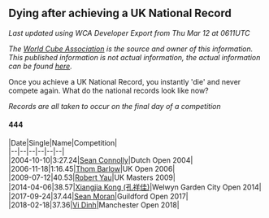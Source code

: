 ## Dying after achieving a UK National Record 

*Last updated using WCA Developer Export from Thu Mar 12 at 0611UTC*

*The [World Cube Association](https://www.worldcubeassociation.org) is the source and owner of this information. This published information is not actual information, the actual information can be found [here](https://www.worldcubeassociation.org/results).*

Once you achieve a UK National Record, you instantly 'die' and never compete again. What do the national records look like now?

*Records are all taken to occur on the final day of a competition*

#### 444

|Date|Single|Name|Competition|  
|--|--|--|--|--|--|  
|2004-10-10|3:27.24|[Sean Connolly](https://www.worldcubeassociation.org/persons/2004CONN01)|Dutch Open 2004|  
|2006-11-18|1:16.45|[Thom Barlow](https://www.worldcubeassociation.org/persons/2006BARL01)|UK Open 2006|  
|2009-07-12|40.53|[Robert Yau](https://www.worldcubeassociation.org/persons/2009YAUR01)|UK Masters 2009|  
|2014-04-06|38.57|[Xiangjia Kong (孔祥佳)](https://www.worldcubeassociation.org/persons/2013KONG01)|Welwyn Garden City Open 2014|  
|2017-09-24|37.44|[Sean Moran](https://www.worldcubeassociation.org/persons/2016MORA24)|Guildford Open 2017|  
|2018-02-18|37.36|[Vi Dinh](https://www.worldcubeassociation.org/persons/2013DINH01)|Manchester Open 2018|  
